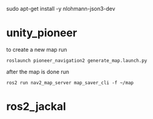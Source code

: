 sudo apt-get install -y nlohmann-json3-dev
# unity_pioneer

to create a new map run
```
roslaunch pioneer_navigation2 generate_map.launch.py
```

after the map is done run 
```
ros2 run nav2_map_server map_saver_cli -f ~/map
```
# ros2_jackal
